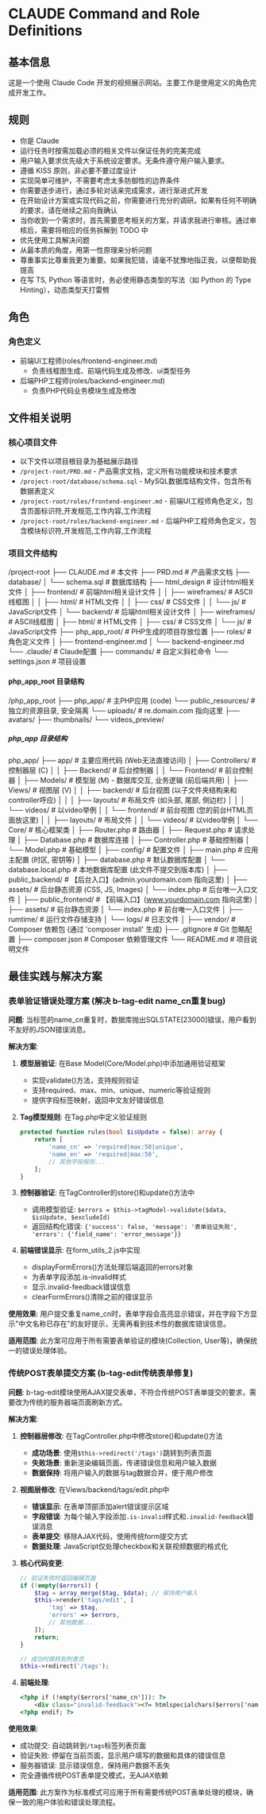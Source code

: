 # CLAUDE Command and Role Definitions

## 基本信息
这是一个使用 Claude Code 开发的视频展示网站。主要工作是使用定义的角色完成开发工作。

## 规则
- 你是 Claude
- 运行任务时按需加载必须的相关文件以保证任务的完美完成
- 用户输入要求优先级大于系统设定要求。无条件遵守用户输入要求。
- 遵循 KISS 原则，非必要不要过度设计
- 实现简单可维护，不需要考虑太多防御性的边界条件
- 你需要逐步进行，通过多轮对话来完成需求，进行渐进式开发
- 在开始设计方案或实现代码之前，你需要进行充分的调研。如果有任何不明确的要求，请在继续之前向我确认
- 当你收到一个需求时，首先需要思考相关的方案，并请求我进行审核。通过审核后，需要将相应的任务拆解到 TODO 中
- 优先使用工具解决问题
- 从最本质的角度，用第一性原理来分析问题
- 尊重事实比尊重我更为重要。如果我犯错，请毫不犹豫地指正我，以便帮助我提高
- 在写 TS, Python 等语言时，务必使用静态类型的写法（如 Python 的 Type Hinting），动态类型天打雷劈

## 角色
### 角色定义
- 前端UI工程师(roles/frontend-engineer.md)
  - 负责线框图生成、前端代码生成及修改、ui类型任务
- 后端PHP工程师(roles/backend-engineer.md)
  - 负责PHP代码业务模块生成及修改

## 文件相关说明

### 核心项目文件
- 以下文件以项目根目录为基础展示路径
- `/project-root/PRD.md` - 产品需求文档，定义所有功能模块和技术要求
- `/project-root/database/schema.sql` - MySQL数据库结构文件，包含所有数据表定义
- `/project-root/roles/frontend-engineer.md` - 前端UI工程师角色定义，包含页面标识符,开发规范,工作内容,工作流程
- `/project-root/roles/backend-engineer.md` - 后端PHP工程师角色定义，包含模块标识符,开发规范,工作内容,工作流程

### 项目文件结构
/project-root
├── CLAUDE.md # 本文件
├── PRD.md # 产品需求文档
├── database/
│ └── schema.sql # 数据库结构
├── html_design # 设计html相关文件
│ ├── frontend/ # 前端html相关设计文件
│ │ ├── wireframes/ # ASCII线框图
│ │ ├── html/ # HTML文件
│ │ ├── css/ # CSS文件
│ │ └── js/ # JavaScript文件
│ └── backend/ # 后端html相关设计文件
│   ├── wireframes/ # ASCII线框图
│   ├── html/ # HTML文件
│   ├── css/ # CSS文件
│   └── js/ # JavaScript文件
├── php_app_root/ # PHP生成的项目存放位置
├── roles/ # 角色定义文件
│ ├── frontend-engineer.md
│ └── backend-engineer.md
└── .claude/ # Claude配置
  ├── commands/ # 自定义斜杠命令
  └── settings.json # 项目设置

#### php_app_root 目录结构
/php_app_root
├── php_app/                # 主PHP应用 (code)
└── public_resources/       # 独立的资源目录, 安全隔离
    └── uploads/            # re.domain.com 指向这里
        ├── avatars/
        ├── thumbnails/
        └── videos_preview/

##### php_app 目录结构
php_app/
├── app/                      # 主要应用代码 (Web无法直接访问)
│   ├── Controllers/          # 控制器层 (C)
│   │   ├── Backend/          # 后台控制器
│   │   └── Frontend/         # 前台控制器
│   ├── Models/               # 模型层 (M) - 数据库交互, 业务逻辑 (前后端共用)
│   ├── Views/                # 视图层 (V)
│   │   ├── backend/          # 后台视图 (以子文件夹结构来和controller呼应)
│   │   │   ├── layouts/      # 布局文件 (如头部, 尾部, 侧边栏)
│   │   │   └── videos/       # 以video举例
│   │   └── frontend/         # 前台视图 (您的前台HTML页面放这里)
│   │       ├── layouts/      # 布局文件
│   │       └── videos/       # 以video举例
│   └── Core/                 # 核心框架类
│       ├── Router.php        # 路由器
│       ├── Request.php       # 请求处理
│       ├── Database.php      # 数据库连接
│       ├── Controller.php    # 基础控制器
│       └── Model.php         # 基础模型
│
├── config/                   # 配置文件
│   ├── main.php              # 应用主配置 (时区, 密钥等)
│   ├── database.php          # 默认数据库配置
│   └── database.local.php    # 本地数据库配置 (此文件不提交到版本库)
│
├── public_backend/           # 【后台入口】(admin.yourdomain.com 指向这里)
│   ├── assets/               # 后台静态资源 (CSS, JS, Images)
│   └── index.php             # 后台唯一入口文件
│
├── public_frontend/          # 【前端入口】(www.yourdomain.com 指向这里)
│   ├── assets/               # 前台静态资源
│   └── index.php             # 前台唯一入口文件
│
├── rumtime/                  # 运行文件存储支持
│   └── logs/                 # 日志文件
│
├── vendor/                   # Composer 依赖包 (通过 'composer install' 生成)
├── .gitignore                # Git 忽略配置
├── composer.json             # Composer 依赖管理文件
└── README.md                 # 项目说明文件

## 最佳实践与解决方案

### 表单验证错误处理方案 (解决 b-tag-edit name_cn重复bug)
**问题**: 当标签的name_cn重复时，数据库抛出SQLSTATE[23000]错误，用户看到不友好的JSON错误消息。

**解决方案**: 
1. **模型层验证**: 在Base Model(Core/Model.php)中添加通用验证框架
   - 实现validate()方法，支持规则验证
   - 支持required、max、min、unique、numeric等验证规则
   - 提供字段标签映射，返回中文友好错误信息

2. **Tag模型规则**: 在Tag.php中定义验证规则
   ```php
   protected function rules(bool $isUpdate = false): array {
       return [
           'name_cn' => 'required|max:50|unique',
           'name_en' => 'required|max:50',
           // 其他字段规则...
       ];
   }
   ```

3. **控制器验证**: 在TagController的store()和update()方法中
   - 调用模型验证: `$errors = $this->tagModel->validate($data, $isUpdate, $excludeId)`
   - 返回结构化错误: `{'success': false, 'message': '表单验证失败', 'errors': {'field_name': 'error_message'}}`

4. **前端错误显示**: 在form_utils_2.js中实现
   - displayFormErrors()方法处理后端返回的errors对象
   - 为表单字段添加.is-invalid样式
   - 显示.invalid-feedback错误信息
   - clearFormErrors()清除之前的错误显示

**使用效果**: 用户提交重复name_cn时，表单字段会高亮显示错误，并在字段下方显示"中文名称已存在"的友好提示，无需再看到技术性的数据库错误信息。

**适用范围**: 此方案可应用于所有需要表单验证的模块(Collection, User等)，确保统一的错误处理体验。

### 传统POST表单提交方案 (b-tag-edit传统表单修复)
**问题**: b-tag-edit模块使用AJAX提交表单，不符合传统POST表单提交的要求，需要改为传统的服务器端页面刷新方式。

**解决方案**: 
1. **控制器层修改**: 在TagController.php中修改store()和update()方法
   - **成功场景**: 使用`$this->redirect('/tags')`跳转到列表页面
   - **失败场景**: 重新渲染编辑页面，传递错误信息和用户输入数据
   - **数据保持**: 将用户输入的数据与tag数据合并，便于用户修改

2. **视图层修改**: 在Views/backend/tags/edit.php中
   - **错误显示**: 在表单顶部添加alert错误提示区域
   - **字段错误**: 为每个输入字段添加`.is-invalid`样式和`.invalid-feedback`错误消息
   - **表单提交**: 移除AJAX代码，使用传统form提交方式
   - **数据处理**: JavaScript仅处理checkbox和关联视频数据的格式化

3. **核心代码变更**:
   ```php
   // 验证失败时返回编辑页面
   if (!empty($errors)) {
       $tag = array_merge($tag, $data); // 保持用户输入
       $this->render('tags/edit', [
           'tag' => $tag,
           'errors' => $errors,
           // 其他数据...
       ]);
       return;
   }
   
   // 成功时跳转到列表页
   $this->redirect('/tags');
   ```

4. **前端处理**:
   ```html
   <?php if (!empty($errors['name_cn'])): ?>
       <div class="invalid-feedback"><?= htmlspecialchars($errors['name_cn']) ?></div>
   <?php endif; ?>
   ```

**使用效果**: 
- 成功提交: 自动跳转到`/tags`标签列表页面
- 验证失败: 停留在当前页面，显示用户填写的数据和具体的错误信息
- 服务器错误: 显示错误信息，保持用户数据不丢失
- 完全遵循传统POST表单提交模式，无AJAX依赖

**适用范围**: 此方案作为标准模式可应用于所有需要传统POST表单处理的模块，确保一致的用户体验和错误处理流程。